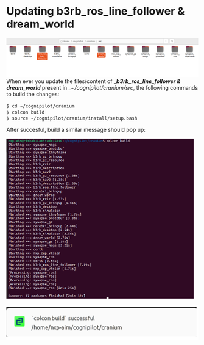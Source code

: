 # Updating b3rb_ros_line_follower & dream_world

![](<.gitbook/assets/AIM_2024/update_dir.png>)
When ever you update the files/content of __**b3rb_ros_line_follower & dream_world**_ present in __~/cognipilot/cranium/src_, the following commands to build
the changes:

```
$ cd ~/cognipilot/cranium
$ colcon build
$ source ~/cognipilot/cranium/install/setup.bash
```

After succesful, build a similar message should pop up:

![](<.gitbook/assets/AIM_2024/build_success.PNG>)

![](<.gitbook/assets/AIM_2024/colcon_build_pass.PNG>)
